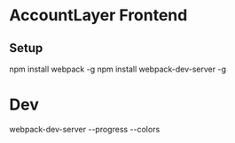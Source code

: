 # AccountLayer Frontend

## Setup
npm install webpack -g
npm install webpack-dev-server -g

# Dev
webpack-dev-server --progress --colors

